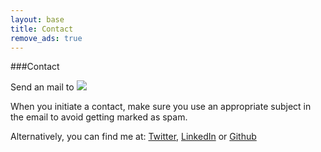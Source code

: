 ```yaml
---
layout: base
title: Contact
remove_ads: true
---
```

###Contact


Send an mail to <img src="/static/images/sayhi.png" />

When you initiate a contact, make sure you use an appropriate subject in the email to avoid getting marked as spam.

Alternatively, you can find me at:
<a href="https://twitter.com/Anup_Shinde" target="_blank_twitter"><i class="icon-twitter icon-2x"></i> Twitter</a>, 
<a href="https://in.linkedin.com/in/anupshinde" target="_blank_linkedin"><i class="icon-linkedin-sign icon-2x"></i> LinkedIn</a> or
<a href="https://github.com/anupshinde" target="_blank_github"><i class="icon-github icon-2x"></i> Github</a>


